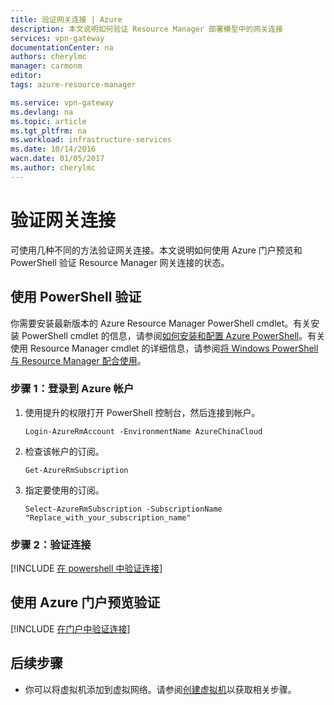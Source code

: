 ```yaml
---
title: 验证网关连接 | Azure
description: 本文说明如何验证 Resource Manager 部署模型中的网关连接
services: vpn-gateway
documentationCenter: na
authors: cherylmc
manager: carmonm
editor: 
tags: azure-resource-manager

ms.service: vpn-gateway
ms.devlang: na
ms.topic: article
ms.tgt_pltfrm: na
ms.workload: infrastructure-services
ms.date: 10/14/2016
wacn.date: 01/05/2017
ms.author: cherylmc
---
```


# 验证网关连接

可使用几种不同的方法验证网关连接。本文说明如何使用 Azure 门户预览和 PowerShell 验证 Resource Manager 网关连接的状态。

## 使用 PowerShell 验证

你需要安装最新版本的 Azure Resource Manager PowerShell cmdlet。有关安装 PowerShell cmdlet 的信息，请参阅[如何安装和配置 Azure PowerShell](https://docs.microsoft.com/powershell/azureps-cmdlets-docs)。有关使用 Resource Manager cmdlet 的详细信息，请参阅[将 Windows PowerShell 与 Resource Manager 配合使用](../azure-resource-manager/powershell-azure-resource-manager.md)。

### 步骤 1：登录到 Azure 帐户

1. 使用提升的权限打开 PowerShell 控制台，然后连接到帐户。

    ```
    Login-AzureRmAccount -EnvironmentName AzureChinaCloud
    ```

2. 检查该帐户的订阅。

    ```
    Get-AzureRmSubscription 
    ```

3. 指定要使用的订阅。

    ```
    Select-AzureRmSubscription -SubscriptionName "Replace_with_your_subscription_name"
    ```

### 步骤 2：验证连接

[!INCLUDE [在 powershell 中验证连接](../../includes/vpn-gateway-verify-connection-ps-rm-include.md)]

## 使用 Azure 门户预览验证

[!INCLUDE [在门户中验证连接](../../includes/vpn-gateway-verify-connection-portal-rm-include.md)]

## 后续步骤

- 你可以将虚拟机添加到虚拟网络。请参阅[创建虚拟机](../virtual-machines/virtual-machines-windows-hero-tutorial.md)以获取相关步骤。

<!---HONumber=Mooncake_1031_2016-->